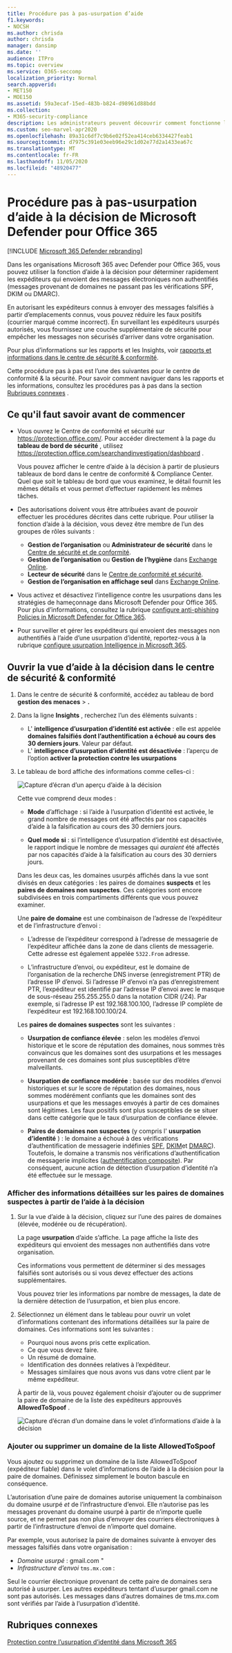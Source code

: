 ```yaml
---
title: Procédure pas à pas-usurpation d’aide
f1.keywords:
- NOCSH
ms.author: chrisda
author: chrisda
manager: dansimp
ms.date: ''
audience: ITPro
ms.topic: overview
ms.service: O365-seccomp
localization_priority: Normal
search.appverid:
- MET150
- MOE150
ms.assetid: 59a3ecaf-15ed-483b-b824-d98961d88bdd
ms.collection:
- M365-security-compliance
description: Les administrateurs peuvent découvrir comment fonctionne l’aide à la décision. Ils peuvent déterminer rapidement les expéditeurs qui envoient des messages légitimes à leur organisation à partir de domaines qui ne passent pas de vérifications d’authentification de messagerie (SPF, DKIM ou DMARC).
ms.custom: seo-marvel-apr2020
ms.openlocfilehash: 89a31c6df7c9b6e02f52ea414ceb6334427feab1
ms.sourcegitcommit: d7975c391e03eeb96e29c1d02e77d2a1433ea67c
ms.translationtype: MT
ms.contentlocale: fr-FR
ms.lasthandoff: 11/05/2020
ms.locfileid: "48920477"
---
```

# <a name="walkthrough---spoof-intelligence-insight-in-microsoft-defender-for-office-365"></a>Procédure pas à pas-usurpation d’aide à la décision de Microsoft Defender pour Office 365

[!INCLUDE [Microsoft 365 Defender rebranding](../includes/microsoft-defender-for-office.md)]


Dans les organisations Microsoft 365 avec Defender pour Office 365, vous pouvez utiliser la fonction d’aide à la décision pour déterminer rapidement les expéditeurs qui envoient des messages électroniques non authentifiés (messages provenant de domaines ne passant pas les vérifications SPF, DKIM ou DMARC).

En autorisant les expéditeurs connus à envoyer des messages falsifiés à partir d’emplacements connus, vous pouvez réduire les faux positifs (courrier marqué comme incorrect). En surveillant les expéditeurs usurpés autorisés, vous fournissez une couche supplémentaire de sécurité pour empêcher les messages non sécurisés d’arriver dans votre organisation.

Pour plus d’informations sur les rapports et les Insights, voir [rapports et informations dans le centre de sécurité & conformité](reports-and-insights-in-security-and-compliance.md).

Cette procédure pas à pas est l’une des suivantes pour le centre de conformité & la sécurité. Pour savoir comment naviguer dans les rapports et les informations, consultez les procédures pas à pas dans la section [Rubriques connexes](#related-topics) .

## <a name="what-do-you-need-to-know-before-you-begin"></a>Ce qu'il faut savoir avant de commencer

- Vous ouvrez le Centre de conformité et sécurité sur <https://protection.office.com/>. Pour accéder directement à la page du **tableau de bord de sécurité** , utilisez <https://protection.office.com/searchandinvestigation/dashboard> .

  Vous pouvez afficher le centre d’aide à la décision à partir de plusieurs tableaux de bord dans le centre de conformité & Compliance Center. Quel que soit le tableau de bord que vous examinez, le détail fournit les mêmes détails et vous permet d’effectuer rapidement les mêmes tâches.

- Des autorisations doivent vous être attribuées avant de pouvoir effectuer les procédures décrites dans cette rubrique. Pour utiliser la fonction d’aide à la décision, vous devez être membre de l’un des groupes de rôles suivants :

  - **Gestion de l’organisation** ou **Administrateur de sécurité** dans le [Centre de sécurité et de conformité](permissions-in-the-security-and-compliance-center.md).
  - **Gestion de l’organisation** ou **Gestion de l’hygiène** dans [Exchange Online](https://docs.microsoft.com/Exchange/permissions-exo/permissions-exo#role-groups).
  - **Lecteur de sécurité** dans le [Centre de conformité et sécurité](permissions-in-the-security-and-compliance-center.md).
  - **Gestion de l’organisation en affichage seul** dans [Exchange Online](https://docs.microsoft.com/Exchange/permissions-exo/permissions-exo#role-groups).

- Vous activez et désactivez l’intelligence contre les usurpations dans les stratégies de hameçonnage dans Microsoft Defender pour Office 365. Pour plus d’informations, consultez la rubrique [configure anti-phishing Policies in Microsoft Defender for Office 365](configure-atp-anti-phishing-policies.md).

- Pour surveiller et gérer les expéditeurs qui envoient des messages non authentifiés à l’aide d’une usurpation d’identité, reportez-vous à la rubrique [configure usurpation Intelligence in Microsoft 365](learn-about-spoof-intelligence.md).

## <a name="open-the-spoof-intelligence-insight-in-the-security--compliance-center"></a>Ouvrir la vue d’aide à la décision dans le centre de sécurité & conformité

1. Dans le centre de sécurité & conformité, accédez au tableau de bord **gestion des menaces** \> **.**

2. Dans la ligne **Insights** , recherchez l’un des éléments suivants :

   - L' **intelligence d’usurpation d’identité est activée** : elle est appelée **domaines falsifiés dont l’authentification a échoué au cours des 30 derniers jours**. Valeur par défaut.
   - L' **intelligence d’usurpation d’identité est désactivée** : l’aperçu de l’option **activer la protection contre les usurpations**

3. Le tableau de bord affiche des informations comme celles-ci :

   ![Capture d’écran d’un aperçu d’aide à la décision](../../media/28aeabac-c1a1-4d16-9fbe-14996f742a9a.png)

   Cette vue comprend deux modes :

   - **Mode** d’affichage : si l’aide à l’usurpation d’identité est activée, le grand nombre de messages ont été affectés par nos capacités d’aide à la falsification au cours des 30 derniers jours.

   - **Quel mode si** : si l’intelligence d’usurpation d’identité est désactivée, le rapport indique le nombre de messages qui *auraient* été affectés par nos capacités d’aide à la falsification au cours des 30 derniers jours.

   Dans les deux cas, les domaines usurpés affichés dans la vue sont divisés en deux catégories : les paires de domaines **suspects** et les **paires de domaines non suspectes**. Ces catégories sont encore subdivisées en trois compartiments différents que vous pouvez examiner.

   Une **paire de domaine** est une combinaison de l’adresse de l’expéditeur et de l’infrastructure d’envoi :

   - L’adresse de l’expéditeur correspond à l’adresse de messagerie de l’expéditeur affichée dans la zone de dans clients de messagerie. Cette adresse est également appelée `5322.From` adresse.

   - L’infrastructure d’envoi, ou expéditeur, est le domaine de l’organisation de la recherche DNS inverse (enregistrement PTR) de l’adresse IP d’envoi. Si l’adresse IP d’envoi n’a pas d’enregistrement PTR, l’expéditeur est identifié par l’adresse IP d’envoi avec le masque de sous-réseau 255.255.255.0 dans la notation CIDR (/24). Par exemple, si l’adresse IP est 192.168.100.100, l’adresse IP complète de l’expéditeur est 192.168.100.100/24.

   Les **paires de domaines suspectes** sont les suivantes :

   - **Usurpation de confiance élevée** : selon les modèles d’envoi historique et le score de réputation des domaines, nous sommes très convaincus que les domaines sont des usurpations et les messages provenant de ces domaines sont plus susceptibles d’être malveillants.

   - **Usurpation de confiance modérée** : basée sur des modèles d’envoi historiques et sur le score de réputation des domaines, nous sommes modérément confiants que les domaines sont des usurpations et que les messages envoyés à partir de ces domaines sont légitimes. Les faux positifs sont plus susceptibles de se situer dans cette catégorie que le taux d’usurpation de confiance élevée.

   - **Paires de domaines non suspectes** (y compris l' **usurpation d’identité** ) : le domaine a échoué à des vérifications d’authentification de messagerie indéfinies [SPF](how-office-365-uses-spf-to-prevent-spoofing.md), [DKIM](use-dkim-to-validate-outbound-email.md)et [DMARC](use-dmarc-to-validate-email.md)). Toutefois, le domaine a transmis nos vérifications d’authentification de messagerie implicites ([authentification composite](email-validation-and-authentication.md#composite-authentication)). Par conséquent, aucune action de détection d’usurpation d’identité n’a été effectuée sur le message.

### <a name="view-detailed-information-about-suspicious-domain-pairs-from-the-spoof-intelligence-insight"></a>Afficher des informations détaillées sur les paires de domaines suspectes à partir de l’aide à la décision

1. Sur la vue d’aide à la décision, cliquez sur l’une des paires de domaines (élevée, modérée ou de récupération).

   La page **usurpation** d’aide s’affiche. La page affiche la liste des expéditeurs qui envoient des messages non authentifiés dans votre organisation.

   Ces informations vous permettent de déterminer si des messages falsifiés sont autorisés ou si vous devez effectuer des actions supplémentaires.

   Vous pouvez trier les informations par nombre de messages, la date de la dernière détection de l’usurpation, et bien plus encore.

2. Sélectionnez un élément dans le tableau pour ouvrir un volet d’informations contenant des informations détaillées sur la paire de domaines. Ces informations sont les suivantes :
   - Pourquoi nous avons pris cette explication.
   - Ce que vous devez faire.
   - Un résumé de domaine.
   - Identification des données relatives à l’expéditeur.
   - Messages similaires que nous avons vus dans votre client par le même expéditeur.

   À partir de là, vous pouvez également choisir d’ajouter ou de supprimer la paire de domaine de la liste des expéditeurs approuvés **AllowedToSpoof** .

   ![Capture d’écran d’un domaine dans le volet d’informations d’aide à la décision](../../media/03ad3e6e-2010-4e8e-b92e-accc8bbebb79.png)

### <a name="add-or-remove-a-domain-from-the-allowedtospoof-list"></a>Ajouter ou supprimer un domaine de la liste AllowedToSpoof

Vous ajoutez ou supprimez un domaine de la liste AllowedToSpoof (expéditeur fiable) dans le volet d’informations de l’aide à la décision pour la paire de domaines. Définissez simplement le bouton bascule en conséquence.

L’autorisation d’une paire de domaines autorise uniquement la combinaison du domaine usurpé *et* de l’infrastructure d’envoi. Elle n’autorise pas les messages provenant du domaine usurpé à partir de n’importe quelle source, et ne permet pas non plus d’envoyer des courriers électroniques à partir de l’infrastructure d’envoi de n’importe quel domaine.

Par exemple, vous autorisez la paire de domaines suivante à envoyer des messages falsifiés dans votre organisation :

- *Domaine usurpé* : gmail.com "
- *Infrastructure d’envoi* `tms.mx.com` :

Seul le courrier électronique provenant de cette paire de domaines sera autorisé à usurper. Les autres expéditeurs tentant d’usurper gmail.com ne sont pas autorisés. Les messages dans d’autres domaines de tms.mx.com sont vérifiés par l’aide à l’usurpation d’identité.

## <a name="related-topics"></a>Rubriques connexes

[Protection contre l’usurpation d’identité dans Microsoft 365](anti-spoofing-protection.md)
